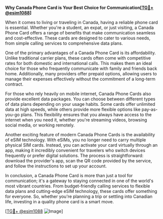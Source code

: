 **Why Canada Phone Card is Your Best Choice for Communication[[TG💪+ @esim1088](https://t.me/s/esim1088)]**

When it comes to living or traveling in Canada, having a reliable phone card is essential. Whether you're a student, an expat, or just visiting, a Canada Phone Card offers a range of benefits that make communication seamless and cost-effective. These cards are designed to cater to various needs, from simple calling services to comprehensive data plans.

One of the primary advantages of a Canada Phone Card is its affordability. Unlike traditional carrier plans, these cards often come with competitive rates for both domestic and international calls. This makes them an ideal choice for those who frequently communicate with family and friends back home. Additionally, many providers offer prepaid options, allowing users to manage their expenses effectively without the commitment of a long-term contract.

For those who rely heavily on mobile internet, Canada Phone Cards also provide excellent data packages. You can choose between different types of data plans depending on your usage habits. Some cards offer unlimited data at high speeds, while others provide more flexible options like pay-as-you-go plans. This flexibility ensures that you always have access to the internet when you need it, whether you're streaming videos, browsing social media, or working remotely.

Another exciting feature of modern Canada Phone Cards is the availability of eSIM technology. With eSIMs, you no longer need to carry multiple physical SIM cards. Instead, you can activate your card virtually through an app, making it incredibly convenient for travelers who switch devices frequently or prefer digital solutions. The process is straightforward: download the provider's app, scan the QR code provided by the service, and follow the instructions to set up your account.

In conclusion, a Canada Phone Card is more than just a tool for communication; it's a gateway to staying connected in one of the world's most vibrant countries. From budget-friendly calling services to flexible data plans and cutting-edge eSIM technology, these cards offer something for everyone. So, whether you're planning a trip or settling into Canadian life, investing in a quality phone card is a smart move.

[[TG💪+ @esim1088](https://t.me/s/esim1088) ![Image](https://i.postimg.cc/Y0z9fWf4/image.png)]